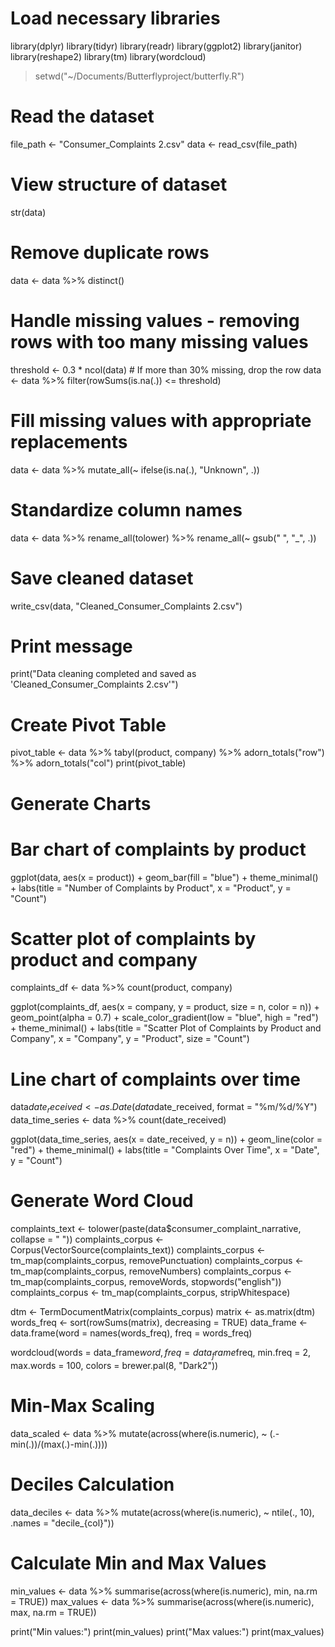 # Load necessary libraries
library(dplyr)
library(tidyr)
library(readr)
library(ggplot2)
library(janitor)
library(reshape2)
library(tm)
library(wordcloud)

> setwd("~/Documents/Butterflyproject/butterfly.R")
# Read the dataset
file_path <- "Consumer_Complaints 2.csv"
data <- read_csv(file_path)

# View structure of dataset
str(data)

# Remove duplicate rows
data <- data %>% distinct()

# Handle missing values - removing rows with too many missing values
threshold <- 0.3 * ncol(data)  # If more than 30% missing, drop the row
data <- data %>% filter(rowSums(is.na(.)) <= threshold)

# Fill missing values with appropriate replacements
data <- data %>% mutate_all(~ ifelse(is.na(.), "Unknown", .))

# Standardize column names
data <- data %>% rename_all(tolower) %>% rename_all(~ gsub(" ", "_", .))

# Save cleaned dataset
write_csv(data, "Cleaned_Consumer_Complaints 2.csv")

# Print message
print("Data cleaning completed and saved as 'Cleaned_Consumer_Complaints 2.csv'")
# Create Pivot Table
pivot_table <- data %>%
  tabyl(product, company) %>%
  adorn_totals("row") %>%
  adorn_totals("col")
print(pivot_table)

# Generate Charts
# Bar chart of complaints by product
ggplot(data, aes(x = product)) +
  geom_bar(fill = "blue") +
  theme_minimal() +
  labs(title = "Number of Complaints by Product", x = "Product", y = "Count")

# Scatter plot of complaints by product and company
complaints_df <- data %>% count(product, company)

ggplot(complaints_df, aes(x = company, y = product, size = n, color = n)) +
  geom_point(alpha = 0.7) +
  scale_color_gradient(low = "blue", high = "red") +
  theme_minimal() +
  labs(title = "Scatter Plot of Complaints by Product and Company", x = "Company", y = "Product", size = "Count")

# Line chart of complaints over time
data$date_received <- as.Date(data$date_received, format = "%m/%d/%Y")
data_time_series <- data %>% count(date_received)

ggplot(data_time_series, aes(x = date_received, y = n)) +
  geom_line(color = "red") +
  theme_minimal() +
  labs(title = "Complaints Over Time", x = "Date", y = "Count")

# Generate Word Cloud
complaints_text <- tolower(paste(data$consumer_complaint_narrative, collapse = " "))
complaints_corpus <- Corpus(VectorSource(complaints_text))
complaints_corpus <- tm_map(complaints_corpus, removePunctuation)
complaints_corpus <- tm_map(complaints_corpus, removeNumbers)
complaints_corpus <- tm_map(complaints_corpus, removeWords, stopwords("english"))
complaints_corpus <- tm_map(complaints_corpus, stripWhitespace)

dtm <- TermDocumentMatrix(complaints_corpus)
matrix <- as.matrix(dtm)
words_freq <- sort(rowSums(matrix), decreasing = TRUE)
data_frame <- data.frame(word = names(words_freq), freq = words_freq)

wordcloud(words = data_frame$word, freq = data_frame$freq, min.freq = 2, max.words = 100, colors = brewer.pal(8, "Dark2"))

# Min-Max Scaling
data_scaled <- data %>% mutate(across(where(is.numeric), ~ (.-min(.))/(max(.)-min(.))))

# Deciles Calculation
data_deciles <- data %>% mutate(across(where(is.numeric), ~ ntile(., 10), .names = "decile_{col}"))

# Calculate Min and Max Values
min_values <- data %>% summarise(across(where(is.numeric), min, na.rm = TRUE))
max_values <- data %>% summarise(across(where(is.numeric), max, na.rm = TRUE))

print("Min values:")
print(min_values)
print("Max values:")
print(max_values)

